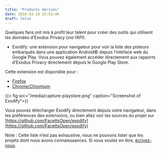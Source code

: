 ```yaml
---
title: "Produits dérivés"
date: 2018-03-19 15:53:46
draft: false
---
```


Quelques fans ont mis à profit leur talent pour créer des outils qui utilisent les données d’Exodus Privacy (_via_ l’API).

* Exodify: une extension pour navigateur pour voir la liste des pisteurs embarqués dans une application Android© depuis l’inteface web du Google Play. Vous pouvez également accéder directement aux rapports d’Exodus Privacy directement depuis le Google Play Store.

Cette extension est disponible pour :

* [Firefox](https://addons.mozilla.org/en-US/firefox/addon/exodify/)
* [Chrome/Chromium](https://chrome.google.com/webstore/detail/exodify/imfbjeceaelpdlhbeembaocakecajhlm)

{{< fig src="/media/capture-playstore.png" caption="Screenshot of Exodify">}}

Vous pouvez télécharger Exodify directement depuis votre navigateur, dans les préférences des extensions, ou bien allez voir les sources du projet sur [https://github.com/FacettsOpen/exodify](https://github.com/FacettsOpen/exodify)

Note : Cette liste n’est pas exhaustive, nous ne pouvons lister que les projets dont nous avons connaissaances. Si vous voulez en être, [écrivez-nous](mailto:bureau@xodus-privacy.eu.org).
